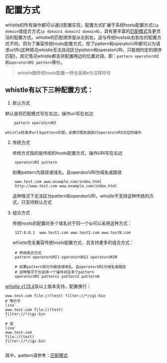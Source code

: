 # 配置方式

whistle的所有操作都可以通过配置实现，配置方式扩展于系统hosts配置方式(`ip domain`或组合方式`ip domain1 domain2 domainN`)，具有更丰富的[匹配模式](pattern.html)及更灵活的配置方式。whistle的匹配顺序是从左到右，这与传统hosts从右到左的配置方式不同，但为了兼容传统hosts配置方式，除了pattern和operatorURI都可以为请求url外(这种情况whistle无法自动区分pattern和operatorURI，只能按约定的顺序匹配)，其它情况whistle都支持配置两边的位置对调，即：`pattern operatorURI`和`operatorURI pattern`等价。

> whistle跟传统hosts配置一样也采用`#`为注释符号


## whistle有以下三种配置方式：

1. 默认方式

  默认是将匹配模式写在左边，操作uri写在右边

		pattern operatorURI

	whistle将请求url与pattern匹配，如果匹配到就执行operatorURI对应的操作

2. 传统方式

	传统方式指的是传统的hosts配置方式，操作URI写在左边

		operatorURI pattern

	如果pattern为路径或域名，且operatorURI为域名或路径

		www.test.com www.example.com/index.html
		http://www.test.com www.example.com/index.html

	这种情况下无法区分pattern和operatorURI，whistle不支持这种传统的方式，只支持默认方式

3. 组合方式

	传统hosts的配置对多个域名对于同一个ip可以采用这种方式：

		127.0.0.1  www.test1.com www.test2.com www.testN.com

	whistle完全兼容传统hosts配置方式，且支持更多的组合方式：

		# 传统组合方式
		pattern operatorURI1 operatorURI2 operatorURIN

		# 如果pattern部分为路径或域名，且operatorURI为域名或路径
		# 这种情况下也支持一个操作对应多个pattern
		operatorURI pattern1 pattern2 patternN

[whistle v1.13.4](./update.html)及以上版本支持，配置换行：
```
www.test.com file://(test) filter://*/cgi-bin
# 等价于
line`
www.test.com file://(test)
filter://*/cgi-bin
`
# 或
line`
www.test.com
file://(test)
filter://*/cgi-bin
`
```

其中，pattern请参考：[匹配模式](pattern.html)
